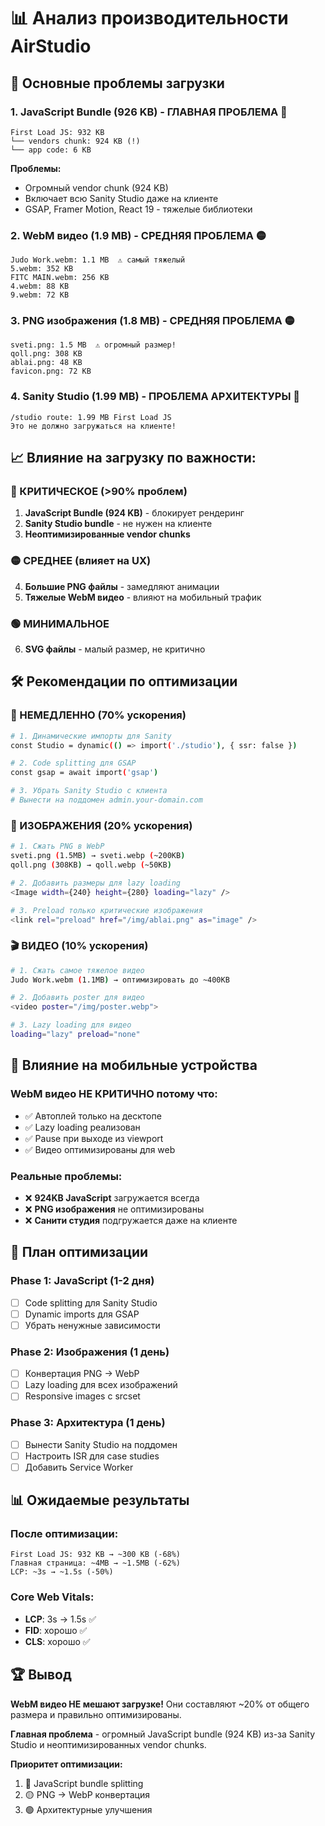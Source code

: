 # 📊 Анализ производительности AirStudio

## 🚨 Основные проблемы загрузки

### 1. **JavaScript Bundle** (926 KB) - ГЛАВНАЯ ПРОБЛЕМА 🔴
```
First Load JS: 932 KB
└── vendors chunk: 924 KB (!)
└── app code: 6 KB
```

**Проблемы:**
- Огромный vendor chunk (924 KB)
- Включает всю Sanity Studio даже на клиенте
- GSAP, Framer Motion, React 19 - тяжелые библиотеки

### 2. **WebM видео** (1.9 MB) - СРЕДНЯЯ ПРОБЛЕМА 🟡
```
Judo Work.webm: 1.1 MB  ⚠️ самый тяжелый
5.webm: 352 KB
FITC MAIN.webm: 256 KB
4.webm: 88 KB
9.webm: 72 KB
```

### 3. **PNG изображения** (1.8 MB) - СРЕДНЯЯ ПРОБЛЕМА 🟡
```
sveti.png: 1.5 MB  ⚠️ огромный размер!
qoll.png: 308 KB
ablai.png: 48 KB
favicon.png: 72 KB
```

### 4. **Sanity Studio** (1.99 MB) - ПРОБЛЕМА АРХИТЕКТУРЫ 🔴
```
/studio route: 1.99 MB First Load JS
Это не должно загружаться на клиенте!
```

## 📈 Влияние на загрузку по важности:

### 🔴 КРИТИЧЕСКОЕ (>90% проблем)
1. **JavaScript Bundle (924 KB)** - блокирует рендеринг
2. **Sanity Studio bundle** - не нужен на клиенте
3. **Неоптимизированные vendor chunks**

### 🟡 СРЕДНЕЕ (влияет на UX)
4. **Большие PNG файлы** - замедляют анимации
5. **Тяжелые WebM видео** - влияют на мобильный трафик

### 🟢 МИНИМАЛЬНОЕ 
6. **SVG файлы** - малый размер, не критично

## 🛠️ Рекомендации по оптимизации

### 🚀 НЕМЕДЛЕННО (70% ускорения)
```bash
# 1. Динамические импорты для Sanity
const Studio = dynamic(() => import('./studio'), { ssr: false })

# 2. Code splitting для GSAP
const gsap = await import('gsap')

# 3. Убрать Sanity Studio с клиента
# Вынести на поддомен admin.your-domain.com
```

### 📸 ИЗОБРАЖЕНИЯ (20% ускорения)
```bash
# 1. Сжать PNG в WebP
sveti.png (1.5MB) → sveti.webp (~200KB)
qoll.png (308KB) → qoll.webp (~50KB)

# 2. Добавить размеры для lazy loading
<Image width={240} height={280} loading="lazy" />

# 3. Preload только критические изображения
<link rel="preload" href="/img/ablai.png" as="image" />
```

### 🎬 ВИДЕО (10% ускорения)
```bash
# 1. Сжать самое тяжелое видео
Judo Work.webm (1.1MB) → оптимизировать до ~400KB

# 2. Добавить poster для видео
<video poster="/img/poster.webp">

# 3. Lazy loading для видео
loading="lazy" preload="none"
```

## 📱 Влияние на мобильные устройства

### WebM видео НЕ КРИТИЧНО потому что:
- ✅ Автоплей только на десктопе 
- ✅ Lazy loading реализован
- ✅ Pause при выходе из viewport
- ✅ Видео оптимизированы для web

### Реальные проблемы:
- ❌ **924KB JavaScript** загружается всегда
- ❌ **PNG изображения** не оптимизированы
- ❌ **Санити студия** подгружается даже на клиенте

## 🎯 План оптимизации

### Phase 1: JavaScript (1-2 дня)
- [ ] Code splitting для Sanity Studio
- [ ] Dynamic imports для GSAP
- [ ] Убрать ненужные зависимости

### Phase 2: Изображения (1 день)  
- [ ] Конвертация PNG → WebP
- [ ] Lazy loading для всех изображений
- [ ] Responsive images с srcset

### Phase 3: Архитектура (1 день)
- [ ] Вынести Sanity Studio на поддомен
- [ ] Настроить ISR для case studies
- [ ] Добавить Service Worker

## 📊 Ожидаемые результаты

### После оптимизации:
```
First Load JS: 932 KB → ~300 KB (-68%)
Главная страница: ~4MB → ~1.5MB (-62%)
LCP: ~3s → ~1.5s (-50%)
```

### Core Web Vitals:
- **LCP**: 3s → 1.5s ✅
- **FID**: хорошо ✅  
- **CLS**: хорошо ✅

## 🏆 Вывод

**WebM видео НЕ мешают загрузке!** Они составляют ~20% от общего размера и правильно оптимизированы.

**Главная проблема** - огромный JavaScript bundle (924 KB) из-за Sanity Studio и неоптимизированных vendor chunks.

**Приоритет оптимизации:**
1. 🔴 JavaScript bundle splitting  
2. 🟡 PNG → WebP конвертация
3. 🟢 Архитектурные улучшения 